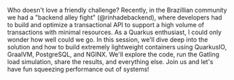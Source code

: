 Who doesn't love a friendly challenge?
Recently, in the Brazillian community we had a "backend alley fight" (@rinhadebackend), where developers had to build and optimize a transactional API to support a high volume of transactions with minimal resources. As a Quarkus enthusiast, I could only wonder how well could we go.
In this session, we'll dive deep into the solution and how to build extremely lightweight containers using QuarkusIO, GraalVM, PostgreSQL, and NGINX. We'll explore the code, run the Gatling load simulation, share the results, and everything else. Join us and let's have fun squeezing performance out of systems!